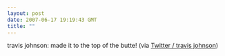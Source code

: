 ```yaml
---
layout: post
date: 2007-06-17 19:19:43 GMT
title: ""
---
```

travis johnson: made it to the top of the butte! (via <a href="http://twitter.com/travisj/statuses/108738632">Twitter / travis johnson</a>)